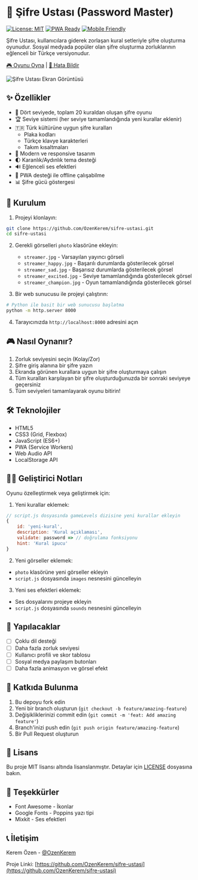 # 🔐 Şifre Ustası (Password Master)

[![License: MIT](https://img.shields.io/badge/License-MIT-yellow.svg)](https://opensource.org/licenses/MIT)
[![PWA Ready](https://img.shields.io/badge/PWA-ready-brightgreen.svg)](https://developer.mozilla.org/en-US/docs/Web/Progressive_web_apps)
[![Mobile Friendly](https://img.shields.io/badge/Mobile-Friendly-blue.svg)](https://www.google.com/search?q=mobile+friendly+website)

Şifre Ustası, kullanıcılara giderek zorlaşan kural setleriyle şifre oluşturma oyunudur. Sosyal medyada popüler olan şifre oluşturma zorluklarının eğlenceli bir Türkçe versiyonudur.

[🎮 Oyunu Oyna](https://OzenKerem.github.io/sifre-ustasi/) | [📝 Hata Bildir](https://github.com/OzenKerem/sifre-ustasi/issues)

![Şifre Ustası Ekran Görüntüsü](screenshot.png)

## ✨ Özellikler

- 🎯 Dört seviyede, toplam 20 kuraldan oluşan şifre oyunu
- 🏆 Seviye sistemi (her seviye tamamlandığında yeni kurallar eklenir)
- 🇹🇷 Türk kültürüne uygun şifre kuralları
  - Plaka kodları
  - Türkçe klavye karakterleri
  - Takım kısaltmaları
- 🎨 Modern ve responsive tasarım
- 🌓 Karanlık/Aydınlık tema desteği
- 🔊 Eğlenceli ses efektleri
- 📱 PWA desteği ile offline çalışabilme
- 📊 Şifre gücü göstergesi

## 🚀 Kurulum

1. Projeyi klonlayın:
```bash
git clone https://github.com/OzenKerem/sifre-ustasi.git
cd sifre-ustasi
```

2. Gerekli görselleri `photo` klasörüne ekleyin:
   - `streamer.jpg` - Varsayılan yayıncı görseli
   - `streamer_happy.jpg` - Başarılı durumlarda gösterilecek görsel
   - `streamer_sad.jpg` - Başarısız durumlarda gösterilecek görsel
   - `streamer_excited.jpg` - Seviye tamamlandığında gösterilecek görsel
   - `streamer_champion.jpg` - Oyun tamamlandığında gösterilecek görsel

3. Bir web sunucusu ile projeyi çalıştırın:
```bash
# Python ile basit bir web sunucusu başlatma
python -m http.server 8000
```

4. Tarayıcınızda `http://localhost:8000` adresini açın

## 🎮 Nasıl Oynanır?

1. Zorluk seviyesini seçin (Kolay/Zor)
2. Şifre giriş alanına bir şifre yazın
3. Ekranda görünen kurallara uygun bir şifre oluşturmaya çalışın
4. Tüm kuralları karşılayan bir şifre oluşturduğunuzda bir sonraki seviyeye geçersiniz
5. Tüm seviyeleri tamamlayarak oyunu bitirin!

## 🛠️ Teknolojiler

- HTML5
- CSS3 (Grid, Flexbox)
- JavaScript (ES6+)
- PWA (Service Workers)
- Web Audio API
- LocalStorage API

## 👨‍💻 Geliştirici Notları

Oyunu özelleştirmek veya geliştirmek için:

1. Yeni kurallar eklemek:
```javascript
// script.js dosyasında gameLevels dizisine yeni kurallar ekleyin
{
    id: 'yeni-kural',
    description: 'Kural açıklaması',
    validate: password => // doğrulama fonksiyonu
    hint: 'Kural ipucu'
}
```

2. Yeni görseller eklemek:
- `photo` klasörüne yeni görseller ekleyin
- `script.js` dosyasında `images` nesnesini güncelleyin

3. Yeni ses efektleri eklemek:
- Ses dosyalarını projeye ekleyin
- `script.js` dosyasında `sounds` nesnesini güncelleyin

## 📝 Yapılacaklar

- [ ] Çoklu dil desteği
- [ ] Daha fazla zorluk seviyesi
- [ ] Kullanıcı profili ve skor tablosu
- [ ] Sosyal medya paylaşım butonları
- [ ] Daha fazla animasyon ve görsel efekt

## 🤝 Katkıda Bulunma

1. Bu depoyu fork edin
2. Yeni bir branch oluşturun (`git checkout -b feature/amazing-feature`)
3. Değişikliklerinizi commit edin (`git commit -m 'feat: Add amazing feature'`)
4. Branch'inizi push edin (`git push origin feature/amazing-feature`)
5. Bir Pull Request oluşturun

## 📄 Lisans

Bu proje MIT lisansı altında lisanslanmıştır. Detaylar için [LICENSE](LICENSE) dosyasına bakın.

## 👏 Teşekkürler

- Font Awesome - İkonlar
- Google Fonts - Poppins yazı tipi
- Mixkit - Ses efektleri

## 📞 İletişim

Kerem Özen - [@OzenKerem](https://github.com/OzenKerem)

Proje Linki: [https://github.com/OzenKerem/sifre-ustasi](https://github.com/OzenKerem/sifre-ustasi)